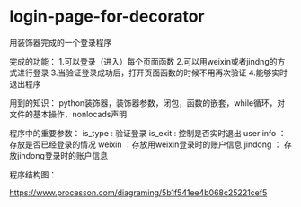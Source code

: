 # login-page-for-decorator
用装饰器完成的一个登录程序

完成的功能：
1.可以登录（进入）每个页面函数
2.可以用weixin或者jindng的方式进行登录
3.当验证登录成功后，打开页面函数的时候不用再次验证
4.能够实时退出程序

用到的知识： python装饰器，装饰器参数，闭包，函数的嵌套，while循环，对文件的基本操作，nonlocads声明

程序中的重要参数：
is_type : 验证登录
is_exit : 控制是否实时退出
user info ：存放是否已经登录的情况
weixin ：存放用weixin登录时的账户信息
jindong ： 存放jindong登录时的账户信息

程序结构图：

https://www.processon.com/diagraming/5b1f541ee4b068c25221cef5
